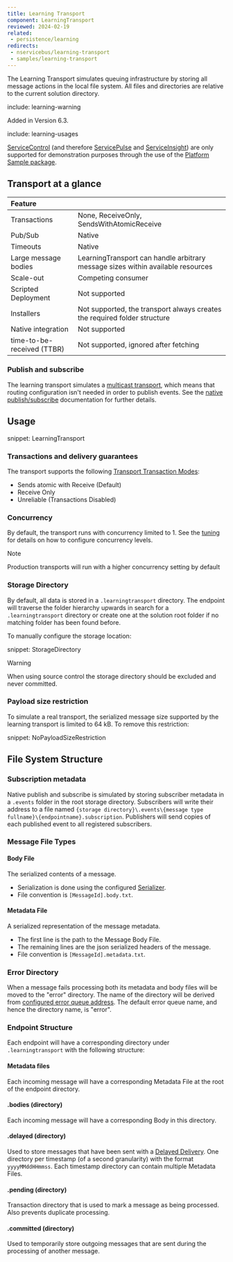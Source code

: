 ```yaml
---
title: Learning Transport
component: LearningTransport
reviewed: 2024-02-19
related:
 - persistence/learning
redirects:
 - nservicebus/learning-transport
 - samples/learning-transport
---
```


The Learning Transport simulates queuing infrastructure by storing all message actions in the local file system. All files and directories are relative to the current solution directory.

include: learning-warning

Added in Version 6.3.

include: learning-usages

[ServiceControl](/servicecontrol/) (and therefore [ServicePulse](/servicepulse/) and [ServiceInsight](/serviceinsight/)) are only supported for demonstration purposes through the use of the [Platform Sample package](/platform/platform-sample-package.md).

## Transport at a glance

| Feature                    |                                                                                 |
|:---------------------------|---------------------------------------------------------------------------------|
| Transactions               | None, ReceiveOnly, SendsWithAtomicReceive                                       |
| Pub/Sub                    | Native                                                                          |
| Timeouts                   | Native                                                                          |
| Large message bodies       | LearningTransport can handle arbitrary message sizes within available resources |
| Scale-out                  | Competing consumer                                                              |
| Scripted Deployment        | Not supported                                                                   |
| Installers                 | Not supported, the transport always creates the required folder structure       |
| Native integration         | Not supported                                                                   |
| time-to-be-received (TTBR) | Not supported, ignored after fetching                                           |

### Publish and subscribe

The learning transport simulates a [multicast transport](/transports/types.md#multicast-enabled-transports), which means that routing configuration isn't needed in order to publish events. See the [native publish/subscribe](/nservicebus/messaging/publish-subscribe/#mechanics-native) documentation for further details.

## Usage

snippet: LearningTransport

### Transactions and delivery guarantees

The transport supports the following [Transport Transaction Modes](/transports/transactions.md):

 * Sends atomic with Receive (Default)
 * Receive Only
 * Unreliable (Transactions Disabled)

### Concurrency

By default, the transport runs with concurrency limited to 1. See the [tuning](/nservicebus/operations/tuning.md) for details on how to configure concurrency levels.

> [!NOTE]
> Production transports will run with a higher concurrency setting by default

### Storage Directory

By default, all data is stored in a `.learningtransport` directory. The endpoint will traverse the folder hierarchy upwards in search for a `.learningtransport` directory or create one at the solution root folder if no matching folder has been found before.

To manually configure the storage location:

snippet: StorageDirectory

> [!WARNING]
> When using source control the storage directory should be excluded and never committed.


### Payload size restriction

To simulate a real transport, the serialized message size supported by the learning transport is limited to 64 kB. To remove this restriction:

snippet: NoPayloadSizeRestriction


## File System Structure

### Subscription metadata

Native publish and subscribe is simulated by storing subscriber metadata in a `.events` folder in the root storage directory. Subscribers will write their address to a file named `{storage directory}\.events\{message type fullname}\{endpointname}.subscription`. Publishers will send copies of each published event to all registered subscribers.

### Message File Types


#### Body File

The serialized contents of a message.

 * Serialization is done using the configured [Serializer](/nservicebus/serialization/).
 * File convention is `[MessageId].body.txt`.


#### Metadata File

A serialized representation of the message metadata.

 * The first line is the path to the Message Body File.
 * The remaining lines are the json serialized headers of the message.
 * File convention is `[MessageId].metadata.txt`.


### Error Directory

When a message fails processing both its metadata and body files will be moved to the "error" directory. The name of the directory will be derived from [configured error queue address](/nservicebus/recoverability/configure-error-handling.md#configure-the-error-queue-address). The default error queue name, and hence the directory name, is "error".


### Endpoint Structure

Each endpoint will have a corresponding directory under `.learningtransport` with the following structure:


#### Metadata files

Each incoming message will have a corresponding Metadata File at the root of the endpoint directory.


#### .bodies (directory)

Each incoming message will have a corresponding Body in this directory.


#### .delayed (directory)

Used to store messages that have been sent with a [Delayed Delivery](/nservicebus/messaging/delayed-delivery.md). One directory per timestamp (of a second granularity) with the format `yyyyMMddHHmmss`. Each timestamp directory can contain multiple Metadata Files.


#### .pending (directory)

Transaction directory that is used to mark a message as being processed. Also prevents duplicate processing.


#### .committed (directory)

Used to temporarily store outgoing messages that are sent during the processing of another message.
